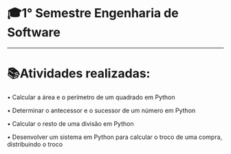 # 🎓1° Semestre Engenharia de Software
---------------------------------------

# 📚Atividades realizadas:

•	Calcular a área e o perímetro de um quadrado em Python

•	Determinar o antecessor e o sucessor de um número em Python

•	Calcular o resto de uma divisão em Python

• Desenvolver um sistema em Python para calcular o troco de uma compra, distribuindo o troco  


